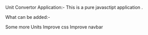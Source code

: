 Unit Convertor Application:-
This is a pure javasctipt application .


What can be added:-

Some more Units
Improve css
Improve navbar
